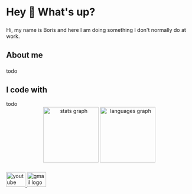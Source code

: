 <h1 align="left">Hey 👋 What's up?</h1>

###

<p align="left"> Hi, my name is Boris and here I am doing something I don't normally do at work.</p>

###

<h2 align="left">About me</h2>

###

<p align="left">todo</p>

###

<h2 align="left">I code with</h2>
todo

<div align="center">
  <img src="https://github-readme-stats.vercel.app/api?username=Ckaf&hide_title=false&hide_rank=false&show_icons=true&include_all_commits=true&count_private=true&disable_animations=false&theme=dracula&locale=en&hide_border=false&order=1" height="150" alt="stats graph"  />
  <img src="https://github-readme-stats.vercel.app/api/top-langs?username=Ckaf&locale=en&hide_title=false&layout=compact&card_width=320&langs_count=5&theme=dracula&hide_border=false&order=2" height="150" alt="languages graph"  />
</div>

###

<div align="left">
  <a href="https://youtu.be/dQw4w9WgXcQ?si=SWeEMoUZ2gr7osfL" target="_blank">
    <img src="https://raw.githubusercontent.com/maurodesouza/profile-readme-generator/master/src/assets/icons/social/youtube/default.svg" width="52" height="40" alt="youtube logo"  />
  </a>
  <a href="mailto:borisnovoselov602@gmail.com" target="_blank">
    <img src="https://raw.githubusercontent.com/maurodesouza/profile-readme-generator/master/src/assets/icons/social/gmail/default.svg" width="52" height="40" alt="gmail logo"  />
  </a>
</div>

###
